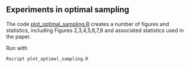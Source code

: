 Experiments in optimal sampling
-------------------------------

The code [plot_optimal_sampling.R](plot_optimal_sampling.R) creates a number of
figures and statistics, including Figures 2,3,4,5,6,7,8 and associated
statistics used in the paper.

Run with
```
Rscript plot_optimal_sampling.R
```


